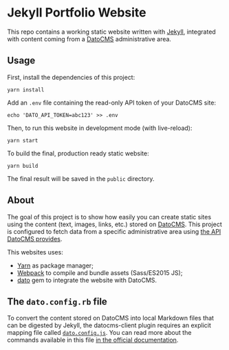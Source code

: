 # Jekyll Portfolio Website

This repo contains a working static website written with [Jekyll](https://jekyllrb.com), integrated with content coming from a [DatoCMS](https://www.datocms.com) administrative area.

## Usage

First, install the dependencies of this project:

```
yarn install
```

Add an `.env` file containing the read-only API token of your DatoCMS site:

```
echo 'DATO_API_TOKEN=abc123' >> .env
```

Then, to run this website in development mode (with live-reload):

```
yarn start
```

To build the final, production ready static website:

```
yarn build
```

The final result will be saved in the `public` directory.

## About

The goal of this project is to show how easily you can create static sites using the content (text, images, links, etc.) stored on [DatoCMS](https://www.datocms.com). This project is configured to fetch data from a specific administrative area using [the API DatoCMS provides](https://www.datocms.com/docs/api/sma/).

This websites uses:

* [Yarn](https://yarnpkg.com/) as package manager;
* [Webpack](https://webpack.github.io/) to compile and bundle assets (Sass/ES2015 JS);
* [dato](https://github.com/datocms/ruby-datocms-client) gem to integrate the website with DatoCMS.

## The `dato.config.rb` file

To convert the content stored on DatoCMS into local Markdown files that can be digested by Jekyll, the datocms-client plugin requires an explicit mapping file called [`dato.config.js`](https://github.com/datocms/jekyll-portfolio/blob/master/dato.config.rb). You can read more about the commands available in this file [in the official documentation](https://docs.datocms.com/jekyll/overview.html).


